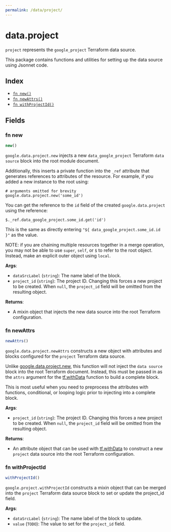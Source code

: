 ```yaml
---
permalink: /data/project/
---
```


# data.project

`project` represents the `google_project` Terraform data source.



This package contains functions and utilities for setting up the data source using Jsonnet code.


## Index

* [`fn new()`](#fn-new)
* [`fn newAttrs()`](#fn-newattrs)
* [`fn withProjectId()`](#fn-withprojectid)

## Fields

### fn new

```ts
new()
```


`google.data.project.new` injects a new `data_google_project` Terraform `data source`
block into the root module document.

Additionally, this inserts a private function into the `_ref` attribute that generates references to attributes of the
resource. For example, if you added a new instance to the root using:

    # arguments omitted for brevity
    google.data.project.new('some_id')

You can get the reference to the `id` field of the created `google.data.project` using the reference:

    $._ref.data_google_project.some_id.get('id')

This is the same as directly entering `"${ data_google_project.some_id.id }"` as the value.

NOTE: if you are chaining multiple resources together in a merge operation, you may not be able to use `super`, `self`,
or `$` to refer to the root object. Instead, make an explicit outer object using `local`.

**Args**:
  - `dataSrcLabel` (`string`): The name label of the block.
  - `project_id` (`string`): The project ID. Changing this forces a new project to be created. When `null`, the `project_id` field will be omitted from the resulting object.

**Returns**:
- A mixin object that injects the new data source into the root Terraform configuration.


### fn newAttrs

```ts
newAttrs()
```


`google.data.project.newAttrs` constructs a new object with attributes and blocks configured for the `project`
Terraform data source.

Unlike [google.data.project.new](#fn-projectnew), this function will not inject the `data source`
block into the root Terraform document. Instead, this must be passed in as the `attrs` argument for the
[tf.withData](https://github.com/tf-libsonnet/core/tree/main/docs#fn-withdata) function to build a complete block.

This is most useful when you need to preprocess the attributes with functions, conditional, or looping logic prior to
injecting into a complete block.

**Args**:
  - `project_id` (`string`): The project ID. Changing this forces a new project to be created. When `null`, the `project_id` field will be omitted from the resulting object.

**Returns**:
  - An attribute object that can be used with [tf.withData](https://github.com/tf-libsonnet/core/tree/main/docs#fn-withdata) to construct a new `project` data source into the root Terraform configuration.


### fn withProjectId

```ts
withProjectId()
```

`google.project.withProjectId` constructs a mixin object that can be merged into the `project`
Terraform data source block to set or update the project_id field.



**Args**:
  - `dataSrcLabel` (`string`): The name label of the block to update.
  - `value` (`TODO`): The value to set for the `project_id` field.
